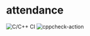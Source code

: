 # attendance
![C/C++ CI](https://github.com/stepin104311/attendance/workflows/C/C++%20CI/badge.svg)
![cppcheck-action](https://github.com/stepin104311/attendance/workflows/cppcheck-action/badge.svg)
